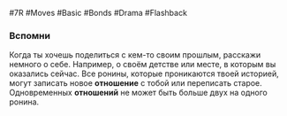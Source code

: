 #7R #Moves #Basic #Bonds #Drama #Flashback 
### Вспомни

Когда ты хочешь поделиться с кем-то своим прошлым, расскажи немного о себе. Например, о своём детстве или месте, в которым вы оказались сейчас. Все ронины, которые проникаются твоей историей, могут записать новое **отношение** с тобой или переписать старое. Одновременных **отношений** не может быть больше двух на одного ронина.